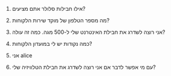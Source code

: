 1. אילו חבילות סלולר אתם מציעים?

2. מה מספר הטלפון של מוקד שירות הלקוחות?

3. אני רוצה לשדרג את חבילת האינטרנט שלי ל-500 מגה. כמה זה עולה?

4. כמה נקודות יש לי במועדון הלקוחות?

5. אני alice

6. עם מי אפשר לדבר אם אני רוצה לשדרג את חבילת הטלוויזיה שלי?




